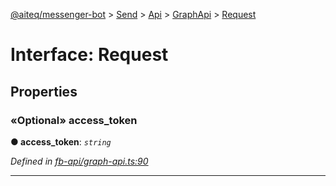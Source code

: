 [@aiteq/messenger-bot](../README.md) > [Send](../modules/send.md) > [Api](../classes/send.api.md) > [GraphApi](../modules/send.api.graphapi.md) > [Request](../interfaces/send.api.graphapi.request.md)



# Interface: Request


## Properties
<a id="access_token"></a>

### «Optional» access_token

**●  access_token**:  *`string`* 

*Defined in [fb-api/graph-api.ts:90](https://github.com/aiteq/messenger-bot/blob/a540dbb/src/fb-api/graph-api.ts#L90)*





___


